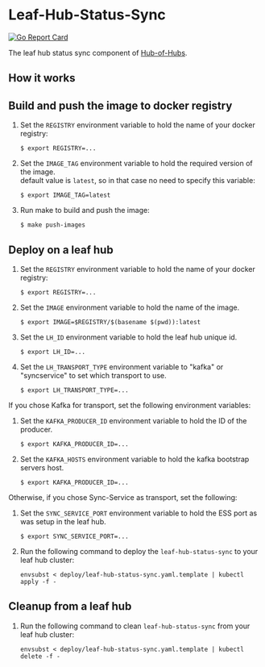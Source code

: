 [comment]: # ( Copyright Contributors to the Open Cluster Management project )

# Leaf-Hub-Status-Sync

[![Go Report Card](https://goreportcard.com/badge/github.com/open-cluster-management/leaf-hub-status-sync)](https://goreportcard.com/report/github.com/open-cluster-management/leaf-hub-status-sync)

The leaf hub status sync component of [Hub-of-Hubs](https://github.com/open-cluster-management/hub-of-hubs).

## How it works

## Build and push the image to docker registry

1.  Set the `REGISTRY` environment variable to hold the name of your docker registry:
    ```
    $ export REGISTRY=...
    ```
    
1.  Set the `IMAGE_TAG` environment variable to hold the required version of the image.  
    default value is `latest`, so in that case no need to specify this variable:
    ```
    $ export IMAGE_TAG=latest
    ```
    
1.  Run make to build and push the image:
    ```
    $ make push-images
    ```

## Deploy on a leaf hub

1.  Set the `REGISTRY` environment variable to hold the name of your docker registry:
    ```
    $ export REGISTRY=...
    ```
    
1.  Set the `IMAGE` environment variable to hold the name of the image.

    ```
    $ export IMAGE=$REGISTRY/$(basename $(pwd)):latest
    ```
    
1.  Set the `LH_ID` environment variable to hold the leaf hub unique id.
    ```
    $ export LH_ID=...
    ```
    
1.  Set the `LH_TRANSPORT_TYPE` environment variable to "kafka" or "syncservice" to set which transport to use.
    ```
    $ export LH_TRANSPORT_TYPE=...
    ```
    
If you chose Kafka for transport, set the following environment variables:

1.  Set the `KAFKA_PRODUCER_ID` environment variable to hold the ID of the producer.
    ```
    $ export KAFKA_PRODUCER_ID=...
    ```

1.  Set the `KAFKA_HOSTS` environment variable to hold the kafka bootstrap servers host.
    ```
    $ export KAFKA_PRODUCER_ID=...
    ```

Otherwise, if you chose Sync-Service as transport, set the following:

1.  Set the `SYNC_SERVICE_PORT` environment variable to hold the ESS port as was setup in the leaf hub.
    ```
    $ export SYNC_SERVICE_PORT=...
    ```

1.  Run the following command to deploy the `leaf-hub-status-sync` to your leaf hub cluster:  
    ```
    envsubst < deploy/leaf-hub-status-sync.yaml.template | kubectl apply -f -
    ```
    
## Cleanup from a leaf hub
    
1.  Run the following command to clean `leaf-hub-status-sync` from your leaf hub cluster:  
    ```
    envsubst < deploy/leaf-hub-status-sync.yaml.template | kubectl delete -f -
    ```
